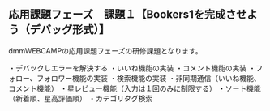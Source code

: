 
## 応用課題フェーズ　課題１【Bookers1を完成させよう（デバッグ形式）】

dmmWEBCAMPの応用課題フェーズの研修課題となります。

・デバックしエラーを解決する
・いいね機能の実装
・コメント機能の実装
・フォロー、フォロワー機能の実装
・検索機能の実装
・非同期通信（いいね機能、コメント機能）
・星レビュー機能（入力は１回のみに制限する）
・ソート機能（新着順、星高評価順）
・カテゴリタグ検索

